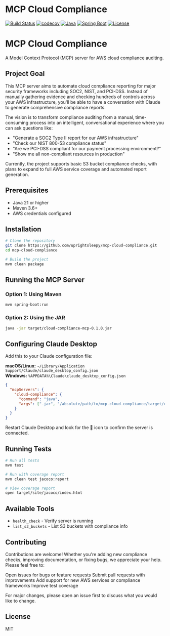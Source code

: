 # MCP Cloud Compliance
[![Build Status](https://github.com/uprightsleepy/mcp-cloud-compliance/actions/workflows/ci.yml/badge.svg)](https://github.com/YOUR-GITHUB-USERNAME/mcp-cloud-compliance/actions)
[![codecov](https://codecov.io/gh/uprightsleepy/mcp-cloud-compliance/branch/main/graph/badge.svg)](https://codecov.io/gh/YOUR-GITHUB-USERNAME/mcp-cloud-compliance)
[![Java](https://img.shields.io/badge/Java-21-orange)](https://openjdk.org/projects/jdk/21/)
[![Spring Boot](https://img.shields.io/badge/Spring%20Boot-3.3.5-green)](https://spring.io/projects/spring-boot)
[![License](https://img.shields.io/badge/license-MIT-blue)](LICENSE)

# MCP Cloud Compliance

A Model Context Protocol (MCP) server for AWS cloud compliance auditing.

## Project Goal

This MCP server aims to automate cloud compliance reporting for major security frameworks including SOC2, NIST, and PCI-DSS. Instead of manually gathering evidence and checking hundreds of controls across your AWS infrastructure, you'll be able to have a conversation with Claude to generate comprehensive compliance reports. 

The vision is to transform compliance auditing from a manual, time-consuming process into an intelligent, conversational experience where you can ask questions like:
- "Generate a SOC2 Type II report for our AWS infrastructure"
- "Check our NIST 800-53 compliance status"
- "Are we PCI-DSS compliant for our payment processing environment?"
- "Show me all non-compliant resources in production"

Currently, the project supports basic S3 bucket compliance checks, with plans to expand to full AWS service coverage and automated report generation.

## Prerequisites
- Java 21 or higher
- Maven 3.6+
- AWS credentials configured

## Installation

```bash
# Clone the repository
git clone https://github.com/uprightsleepy/mcp-cloud-compliance.git
cd mcp-cloud-compliance

# Build the project
mvn clean package
```

## Running the MCP Server

### Option 1: Using Maven
```bash
mvn spring-boot:run
```

### Option 2: Using the JAR
```bash
java -jar target/cloud-compliance-mcp-0.1.0.jar
```

## Configuring Claude Desktop

Add this to your Claude configuration file:

**macOS/Linux:** `~/Library/Application Support/Claude/claude_desktop_config.json`  
**Windows:** `%APPDATA%\Claude\claude_desktop_config.json`

```json
{
  "mcpServers": {
    "cloud-compliance": {
      "command": "java",
      "args": ["-jar", "/absolute/path/to/mcp-cloud-compliance/target/cloud-compliance-mcp-0.1.0.jar"]
    }
  }
}
```

Restart Claude Desktop and look for the 🔨 icon to confirm the server is connected.

## Running Tests

```bash
# Run all tests
mvn test

# Run with coverage report
mvn clean test jacoco:report

# View coverage report
open target/site/jacoco/index.html
```

## Available Tools

- `health_check` - Verify server is running
- `list_s3_buckets` - List S3 buckets with compliance info

## Contributing

Contributions are welcome! Whether you're adding new compliance checks, improving documentation, or fixing bugs, we appreciate your help. Please feel free to:

Open issues for bugs or feature requests
Submit pull requests with improvements
Add support for new AWS services or compliance frameworks
Improve test coverage

For major changes, please open an issue first to discuss what you would like to change.

## License

MIT